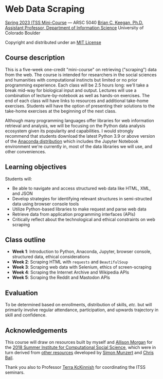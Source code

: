 # Web Data Scraping

[Spring 2023 ITSS Mini-Course](https://www.colorado.edu/cartss/mini-course-web-data-scraping-spring-2023) — ARSC 5040
[Brian C. Keegan, Ph.D.](http://brianckeegan.com/)
[Assistant Professor, Department of Information Science](https://www.colorado.edu/cmci/people/information-science/brian-c-keegan)
University of Colorado Boulder

Copyright and distributed under an [MIT License](https://opensource.org/licenses/MIT)

## Course description

This is a five-week one-credit "mini-course" on retrieving ("scraping") data from the web. The course is intended for researchers in the social sciences and humanities with computational instincts but limited or no prior programming experience. Each class will be 2.5 hours long: we'll take a break mid-way for biological input and output. Lectures will use a combination of lecture-by-notebook as well as hands-on exercises. The end of each class will have links to resources and additional take-home exercises. Students will have the option of presenting their solutions to the take-home exercises at the beginning of the next class.

Although many programming languages offer libraries for web information retrieval and analysis, we will be focusing on the Python data analysis ecosystem given its popularity and capabilities. I would strongly recommend that students download the latest Python 3.9 or above version of the [Anaconda distribution](https://www.anaconda.com/download/) which includes the Jupyter Notebook environment we're currently in, most of the data libraries we will use, and other conveniences.

## Learning objectives

Students will:
* Be able to navigate and access structured web data like HTML, XML, and JSON
* Develop strategies for identifying relevant structures in semi-structed data using browser console tools
* Utilize Python-based libraries to make request and parse web data
* Retrieve data from application programming interfaces (APIs)
* Critically reflect about the technological and ethical constraints on web scraping

## Class outline

* **Week 1**: Introduction to Python, Anaconda, Jupyter, browser console, structured data, ethical considerations
* **Week 2**: Scraping HTML with `requests` and `BeautifulSoup`
* **Week 3**: Scraping web data with Selenium, ethics of screen-scraping
* **Week 4**: Scraping the Internet Archive and Wikipedia APIs
* **Week 5**: Scraping the Reddit and Mastodon APIs

## Evaluation

To be determined based on enrollments, distribution of skills, *etc*. but will primarily involve regular attendance, participation, and upwards trajectory in skill and confidence.

## Acknowledgements

This course will draw on resources built by myself and [Allison Morgan](https://allisonmorgan.github.io/) for the [2018 Summer Institute for Computational Social Science](https://github.com/allisonmorgan/sicss_boulder), which were in turn derived from [other resources](https://github.com/simonmunzert/web-scraping-with-r-extended-edition) developed by [Simon Munzert](http://simonmunzert.github.io/) and [Chris Bail](http://www.chrisbail.net/).

Thank you also to Professor [Terra KcKinnish](https://www.colorado.edu/economics/people/faculty/terra-mckinnish) for coordinating the ITSS seminars.
